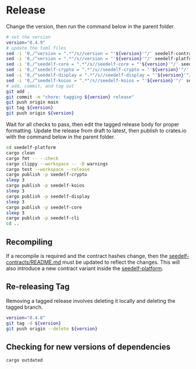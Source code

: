 # Release

Change the version, then run the command below in the parent folder.

```bash
# set the version
version="0.4.9"
# update the toml files
sed -i '0,/^version = ".*"/s//version = "'${version}'"/' seedelf-contracts/aiken.toml
sed -i '0,/^version = ".*"/s//version = "'${version}'"/' seedelf-platform/Cargo.toml
sed -i '0,/^seedelf-core = ".*"/s//seedelf-core = "'${version}'"/' seedelf-platform/Cargo.toml
sed -i '0,/^seedelf-crypto = ".*"/s//seedelf-crypto = "'${version}'"/' seedelf-platform/Cargo.toml
sed -i '0,/^seedelf-display = ".*"/s//seedelf-display = "'${version}'"/' seedelf-platform/Cargo.toml
sed -i '0,/^seedelf-koios = ".*"/s//seedelf-koios = "'${version}'"/' seedelf-platform/Cargo.toml
# add, commit, and tag out
git add .
git commit -m "chore: tagging ${version} release"
git push origin main
git tag ${version}
git push origin ${version}
```

Wait for all checks to pass, then edit the tagged release body for proper formatting. Update the release from draft to latest, then publish to crates.io with the command below in the parent folder.

```bash
cd seedelf-platform
cargo clean
cargo fmt -- --check
cargo clippy --workspace -- -D warnings
cargo test --workspace --release
cargo publish -p seedelf-crypto
sleep 3
cargo publish -p seedelf-koios
sleep 3
cargo publish -p seedelf-display
sleep 3
cargo publish -p seedelf-core
sleep 3
cargo publish -p seedelf-cli
cd ..
```

## Recompiling

If a recompile is required and the contract hashes change, then the [seedelf-contracts/README.md](./seedelf-contracts/README.md) must be updated to reflect the changes. This will also introduce a new contract variant inside the [seedelf-platform](./seedelf-platform/README.md).

## Re-releasing Tag

Removing a tagged release involves deleting it locally and deleting the tagged branch.

```bash
version="0.4.8"
git tag -d ${version}
git push origin --delete ${version}
```

## Checking for new versions of dependencies

```bash
cargo outdated
```